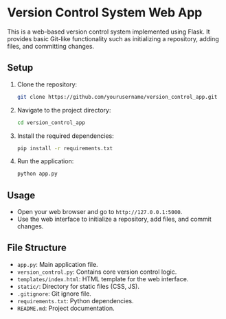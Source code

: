 # Version Control System Web App

This is a web-based version control system implemented using Flask. It provides basic Git-like functionality such as initializing a repository, adding files, and committing changes.

## Setup

1. Clone the repository:
    ```sh
    git clone https://github.com/yourusername/version_control_app.git
    ```
2. Navigate to the project directory:
    ```sh
    cd version_control_app
    ```
3. Install the required dependencies:
    ```sh
    pip install -r requirements.txt
    ```
4. Run the application:
    ```sh
    python app.py
    ```

## Usage

- Open your web browser and go to `http://127.0.0.1:5000`.
- Use the web interface to initialize a repository, add files, and commit changes.

## File Structure

- `app.py`: Main application file.
- `version_control.py`: Contains core version control logic.
- `templates/index.html`: HTML template for the web interface.
- `static/`: Directory for static files (CSS, JS).
- `.gitignore`: Git ignore file.
- `requirements.txt`: Python dependencies.
- `README.md`: Project documentation.

